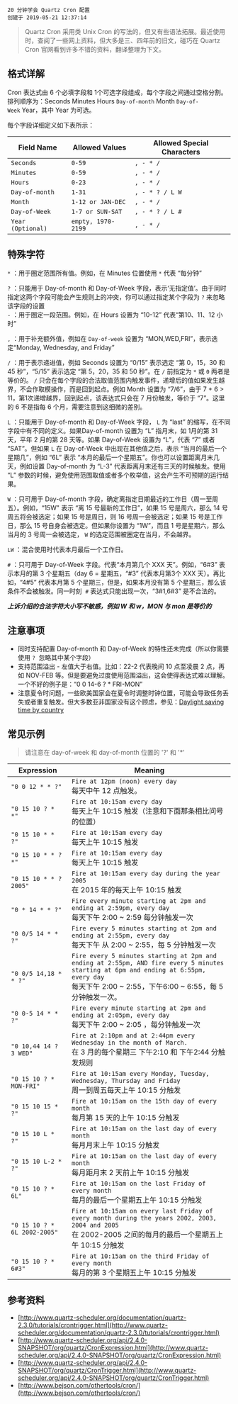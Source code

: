 ```
20 分钟学会 Quartz Cron 配置
创建于 2019-05-21 12:37:14
```
> Quartz Cron 采用类 Unix Cron 的写法的，但又有些语法拓展。最近使用时，查阅了一些网上资料，但大多是三、四年前的旧文，碰巧在 Quartz Cron 官网看到许多不错的资料，翻译整理为下文。

## 格式详解
Cron 表达式由 6 个必填字段和 1个可选字段组成，每个字段之间通过空格分割。
排列顺序为：Seconds Minutes Hours `Day-of-month` Month `Day-of-Week` Year，其中 Year 为可选。

每个字段详细定义如下表所示：  

| Field Name | Allowed Values | Allowed Special Characters |
| --- | --- | --- |
| `Seconds` | `0-59` | `, - * /` |
| `Minutes` | `0-59` | `, - * /` |
| `Hours` | `0-23` | `, - * /` |
| `Day-of-month` | `1-31` | `, - * ? / L W` |
| `Month` | `1-12 or JAN-DEC` | `, - * /` |
| `Day-of-Week` | `1-7 or SUN-SAT` | `, - * ? / L #` |
| `Year (Optional)` | `empty, 1970-2199` | `, - * /` |

## 特殊字符
`*` ：用于圈定范围所有值。例如，在 Minutes 位置使用 `*` 代表 “每分钟”  

`?` ：只能用于 Day-of-month 和 Day-of-Week 字段，表示‘无指定值’。由于同时指定这两个字段可能会产生规则上的冲突，你可以通过指定某个字段为 `?` 来忽略该字段的设置  
`-` ：用于圈定一段范围。例如，在 Hours 设置为 “10-12” 代表“第10、11、12 小时”  

`,` ：用于补充额外值，例如在 `Day-of-week` 设置为 “MON,WED,FRI”，表示选定“Monday, Wednesday, and Friday”  

`/` ：用于表示递进值，例如 Seconds 设置为 “0/15” 表示选定 “第 0，15，30 和 45 秒”，“5/15” 表示选定 “第 5，20，35 和 50 秒”。在 `/` 前指定为 `*` 或 `0` 两者是等价的。 `/` 只会在每个字段的合法取值范围内触发事件，递增后的值如果发生越界，不会作取模操作，而是回到起点。例如 Month 设置为 “7/6”，由于 7 + 6 > 11，第1次递增越界，回到起点，该表达式只会在 7 月份触发，等价于 “7”。这里的 6 不是指每 6 个月，需要注意到这细微的差别。  

`L` ：只能用于 Day-of-month 和 Day-of-Week 字段， `L` 为 “last” 的缩写，在不同字段中有不同的定义。如果Day-of-month 设置为 “L” 指月末，如 1月的第 31 天，平年 2 月的第 28 天等。如果 Day-of-Week 设置为 “L”，代表 “7” 或者 “SAT”。但如果 `L` 在 Day-of-Week 中出现在其他值之后，表示 “当月的最后一个星期几”，例如 “6L” 表示 “本月的最后一个星期五”。你也可以设置距离月末几天，例如设置 Day-of-month 为 “L-3” 代表距离月末还有三天的时候触发。使用 “L” 参数的时候，避免使用范围取值或者多个枚举值，这会产生不可预期的运行结果。  

`W` ：只可用于 Day-of-month 字段，确定离指定日期最近的工作日（周一至周五）。例如，“15W" 表示 “离 15 号最新的工作日”，如果 15 号是周六，那么 14 号周五将会被选定；如果 15 号是周日，则 16 号周一会被选定；如果 15 号是工作日，那么 15 号自身会被选定。但如果你设置为 “1W”，而且 1 号是星期六，那么当月的 3 号周一会被选定， `W` 的选定范围被圈定在当月，不会越界。  

`LW` ：混合使用时代表本月最后一个工作日。  

`#` ：只可用于 Day-of-Week 字段。代表“本月第几个 XXX 天”。例如，“6#3” 表示本月的第 3 个星期五（day 6 = 星期五，“#3” 代表本月第3个 XXX 天）。再比如，“4#5” 代表本月第 5 个星期三，但是，如果本月没有第 5 个星期三，那么该条件不会被触发。同一时刻  `#` 表达式只能出现一次，“3#1,6#3” 是不合法的。

_**上诉介绍的合法字符大小写不敏感，例如 W 和 w，MON 与 mon 是等价的**_

## 注意事项
- 同时支持配置 Day-of-month 和 Day-of-Week 的特性还未完成（所以你需要使用 `?`  忽略其中某个字段）
- 支持范围溢出 - 左值大于右值。比如：22-2 代表晚间 10 点至凌晨 2 点，再如 NOV-FEB 等。但是要避免过度使用范围溢出，这会使得表达式难以理解。一个不好的例子是：“0 0 14-6 ? * FRI-MON”
- 注意夏令时问题，一些欧美国家会在夏令时调整时钟位置，可能会导致任务丢失或者重复触发。但大多数亚非国家没有这个顾虑，参见：[Daylight saving time by country](https://en.wikipedia.org/wiki/Daylight_saving_time_by_country)

## 常见示例
> 请注意在 day-of-week 和 day-of-month 位置的 '?' 和 '*' 

| Expression | Meaning |
| --- | --- |
| `"0 0 12 * * ?"` | `Fire at 12pm (noon) every day`<br />每天中午 12 点触发。 |
| `"0 15 10 ? * *"` | `Fire at 10:15am every day`<br />每天上午 10:15 触发（注意和下面那条相比问号的位置） |
| `"0 15 10 * * ?"` | `Fire at 10:15am every day`<br />每天上午 10:15 触发 |
| `"0 15 10 * * ? *"` | `Fire at 10:15am every day`<br />每天上午 10:15 触发 |
| `"0 15 10 * * ? 2005"` | `Fire at 10:15am every day during the year 2005`<br />在 2015 年的每天上午 10:15 触发 |
| `"0 * 14 * * ?"` | `Fire every minute starting at 2pm and ending at 2:59pm, every day`<br />每天下午 2:00 ~ 2:59 每分钟触发一次 |
| `"0 0/5 14 * * ?"` | `Fire every 5 minutes starting at 2pm and ending at 2:55pm, every day`<br />每天下午 从 2:00 ~ 2:55，每 5 分钟触发一次 |
| `"0 0/5 14,18 * * ?"` | `Fire every 5 minutes starting at 2pm and ending at 2:55pm, AND fire every 5 minutes starting at 6pm and ending at 6:55pm, every day`<br />每天下午 2:00 ~ 2:55，下午6:00 ~ 6:55，每 5 分钟触发一次。 |
| `"0 0-5 14 * * ?"` | `Fire every minute starting at 2pm and ending at 2:05pm, every day`<br />每天下午 2:00 ~ 2:05 ，每分钟触发一次 |
| `"0 10,44 14 ? 3 WED"` | `Fire at 2:10pm and at 2:44pm every Wednesday in the month of March.`<br />在 3 月的每个星期三 下午2:10 和 下午2:44 分触发规则 |
| `"0 15 10 ? * MON-FRI"` | `Fire at 10:15am every Monday, Tuesday, Wednesday, Thursday and Friday`<br />周一到周五每天上午 10:15 分触发 |
| `"0 15 10 15 * ?"` | `Fire at 10:15am on the 15th day of every month`<br />每月第 15 天的上午 10:15 分触发 |
| `"0 15 10 L * ?"` | `Fire at 10:15am on the last day of every month`<br />每月月末上午 10:15 分触发 |
| `"0 15 10 L-2 * ?"` | `Fire at 10:15am on the last day of every month`<br />每月距月末 2 天前上午 10:15 分触发 |
| `"0 15 10 ? * 6L"` | `Fire at 10:15am on the last Friday of every month`<br />每月的最后一个星期五上午 10:15 分触发 |
| `"0 15 10 ? * 6L 2002-2005"` | `Fire at 10:15am on every last Friday of every month during the years 2002, 2003, 2004 and 2005`<br />在 2002-2005 之间的每月的最后一个星期五上午 10:15 分触发 |
| `"0 15 10 ? * 6#3"` | `Fire at 10:15am on the third Friday of every month`<br />每月的第 3 个星期五上午 10:15 分触发 |


## 参考资料
* [http://www.quartz-scheduler.org/documentation/quartz-2.3.0/tutorials/crontrigger.html](http://www.quartz-scheduler.org/documentation/quartz-2.3.0/tutorials/crontrigger.html)
* [http://www.quartz-scheduler.org/api/2.4.0-SNAPSHOT/org/quartz/CronExpression.html](http://www.quartz-scheduler.org/api/2.4.0-SNAPSHOT/org/quartz/CronExpression.html)
* [http://www.quartz-scheduler.org/api/2.4.0-SNAPSHOT/org/quartz/CronTrigger.html](http://www.quartz-scheduler.org/api/2.4.0-SNAPSHOT/org/quartz/CronTrigger.html)
* [http://www.bejson.com/othertools/cron/](http://www.bejson.com/othertools/cron/)
